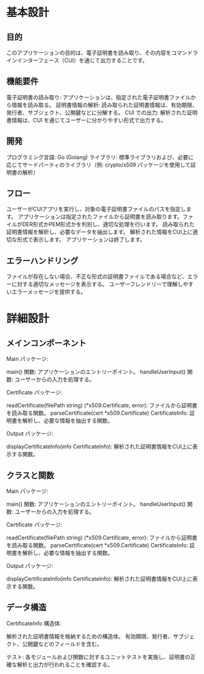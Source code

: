 # 基本設計
## 目的
このアプリケーションの目的は、電子証明書を読み取り、その内容をコマンドラインインターフェース（CUI）を通じて出力することです。

## 機能要件
電子証明書の読み取り: アプリケーションは、指定された電子証明書ファイルから情報を読み取る。
証明書情報の解析: 読み取られた証明書情報は、有効期限、発行者、サブジェクト、公開鍵などに分解する。
CUI での出力: 解析された証明書情報は、CUI を通じてユーザーに分かりやすい形式で出力する。

## 開発
プログラミング言語: Go (Golang)
ライブラリ: 標準ライブラリおよび、必要に応じてサードパーティのライブラリ（例: crypto/x509 パッケージを使用して証明書の解析）

## フロー
ユーザーがCUIアプリを実行し、対象の電子証明書ファイルのパスを指定します。
アプリケーションは指定されたファイルから証明書を読み取ります。ファイルがDER形式かPEM形式かを判別し、適切な処理を行います。
読み取られた証明書情報を解析し、必要なデータを抽出します。
解析された情報をCUI上に適切な形式で表示します。
アプリケーションは終了します。

## エラーハンドリング
ファイルが存在しない場合、不正な形式の証明書ファイルである場合など、エラーに対する適切なメッセージを表示する。
ユーザーフレンドリーで理解しやすいエラーメッセージを提供する。

# 詳細設計
## メインコンポーネント
Main パッケージ:

main() 関数: アプリケーションのエントリーポイント。
handleUserInput() 関数: ユーザーからの入力を処理する。

Certificate パッケージ:

readCertificate(filePath string) (*x509.Certificate, error): ファイルから証明書を読み取る関数。
parseCertificate(cert *x509.Certificate) CertificateInfo: 証明書を解析し、必要な情報を抽出する関数。

Output パッケージ:

displayCertificateInfo(info CertificateInfo): 解析された証明書情報をCUI上に表示する関数。
## クラスと関数
Main パッケージ:

main() 関数: アプリケーションのエントリーポイント。
handleUserInput() 関数: ユーザーからの入力を処理する。

Certificate パッケージ:

readCertificate(filePath string) (*x509.Certificate, error): ファイルから証明書を読み取る関数。
parseCertificate(cert *x509.Certificate) CertificateInfo: 証明書を解析し、必要な情報を抽出する関数。

Output パッケージ:

displayCertificateInfo(info CertificateInfo): 解析された証明書情報をCUI上に表示する関数。

## データ構造
CertificateInfo 構造体:

解析された証明書情報を格納するための構造体。
有効期限、発行者、サブジェクト、公開鍵などのフィールドを含む。

テスト:
各モジュールおよび関数に対するユニットテストを実施し、証明書の正確な解析と出力が行われることを確認する。



